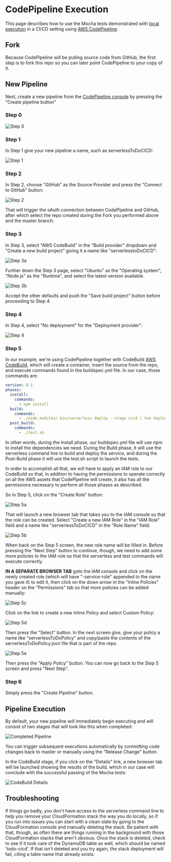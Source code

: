 # CodePipeline Execution
This page describes how to use the Mocha tests demonstrated with [local execution](local.md) in a CI/CD setting using [AWS CodePipeline](https://aws.amazon.com/codepipeline/).

## Fork
Because CodePipeline will be pulling source code from GitHub, the first step is to fork this repo so you can later point CodePipeline to your copy of it.

## New Pipeline
Next, create a new pipeline from the [CodePipeline console](https://console.aws.amazon.com/codepipeline/home?region=us-east-1#/dashboard) by pressing the "Create pipeline button"

### Step 0
![Step 0](/img/codePipelineStep0.jpg)

### Step 1
In Step 1 give your new pipeline a name, such as serverlessToDoCICD:

![Step 1](/img/codePipelineStep1.jpg)

### Step 2
In Step 2, choose "GitHub" as the Source Provider and press the "Connect to GitHub" button:

![Step 2](/img/codePipelineStep2.jpg)

That will trigger the oAuth connection between CodePipeline and GitHub, after which select the repo created during the Fork you performed above and the master branch.

### Step 3
In Step 3, select "AWS CodeBuild" in the "Build provider" dropdown and "Create a new build project" giving it a name like "serverlesstoDoCICD":

![Step 3a](/img/codePipelineStep3a.jpg)

Further down the Step 3 page, select "Ubuntu" as the "Operating system", "Node.js" as the "Runtime", and select the latest version available.

![Step 3b](/img/codePipelineStep3b.jpg)

Accept the other defaults and push the "Save build project" button before proceeding to Step 4.

### Step 4
In Step 4, select "No deployment" for the "Deployment provider":

![Step 4](/img/codePipelineStep4.jpg)

### Step 5
In our example, we're using CodePipeline together with CodeBuild [AWS CodeBuild](https://aws.amazon.com/codebuild/), which will create a container, insert the source from the repo, and execute commands found in the buildspec.yml file.  In our case, those commands are:

```yaml
version: 0.1
phases:
  install:
    commands:
      - npm install
  build:
    commands:
      - ./node_modules/.bin/serverless deploy --stage cicd | tee deploy.out
  post_build:
    commands:
      - ./test.sh
```

In other words, during the Install phase, our buildspec.yml file will use npm to install the dependencies we need.  During the Build phase, it will use the serverless command line to build and deploy the service, and during the Post-Build phase it will use the test.sh script to launch the tests.

In order to accomplish all that, we will have to apply an IAM role to our CodeBuild so that, in addition to having the permissions to operate correctly on all the AWS assets that CodePipeline will create, it also has all the permissions necessary to perform all those phases as described.

So in Step 5, click on the "Create Role" button:

![Step 5a](/img/codePipelineStep5a.jpg)

That will launch a new browser tab that takes you to the IAM console so that the role can be created.  Select "Create a new IAM Role" in the "IAM Role" field and a name like "serverlessToDoCICD" in the "Role Name" field:

![Step 5b](/img/codePipelineStep5b.jpg)

When back on the Step 5 screen, the new role name will be filled in.  Before pressing the "Next Step" button to continue, though, we need to add some more policies to the IAM role so that the serverless and test commands will execute correctly.

**IN A SEPARATE BROWSER TAB** goto the IAM console and click on the newly created role (which will have "-service-role" appended to the name you gave it) to edit it, then click on the down arrow in the "Inline Policies" header on the "Permissions" tab so that more policies can be added manually:

![Step 5c](/img/codePipelineStep5c.jpg)

Click on the link to create a new Inline Policy and select Custom Policy:

![Step 5d](/img/codePipelineStep5d.jpg)

Then press the "Select" button.  In the next screen give, give your policy a name like "serverlessToDoPolicy" and copy/paste the contents of the serverlessToDoPolicy.json file that is part of the repo.

![Step 5e](/img/codePipelineStep5e.jpg)

Then press the "Apply Policy" button.  You can now go back to the Step 5 screen and press "Next Step".

### Step 6
Simply press the "Create Pipeline" button.

## Pipeline Execution
By default, your new pipeline will immediately begin executing and will consist of two stages that will look like this when completed:

![Completed Pipeline](/img/completedPipeline.jpg)

You can trigger subsequent executions automatically by committing code changes back to master or manually using the "Release Change" button.

In the CodeBuild stage, if you click on the "Details" link, a new browser tab will be launched showing the results of the build, which in our case will conclude with the successful passing of the Mocha tests:

![CodeBuild Details](/img/codeBuildDetails.jpg)

## Troubleshooting
If things go badly, you don't have access to the serverless command line to help you remove your CloudFormation stack the way you do locally, so if you run into issues you can start with a clean slate by going to the CloudFormation console and manually deleting the stack.  Be patient with that, though, as often there are things running in the background with those CloudFormation stacks that aren't obvious.  Once the stack is deleted, check to see if it took care of the DynamoDB table as well, which should be named 'todo-cicd'.  If that isn't deleted and you try again, the stack deployment will fail, citing a table name that already exists.
